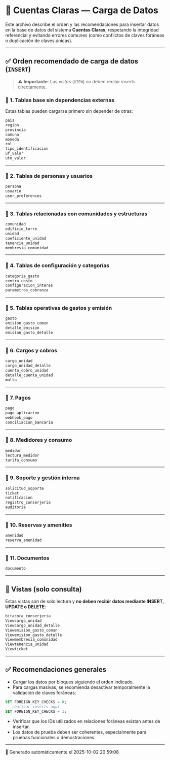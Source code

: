 # 📘 Cuentas Claras — Carga de Datos

Este archivo describe el orden y las recomendaciones para insertar datos en la base de datos del sistema **Cuentas Claras**, respetando la integridad referencial y evitando errores comunes (como conflictos de claves foráneas o duplicación de claves únicas).

---

## ✅ Orden recomendado de carga de datos (`INSERT`)
> ⚠️ **Importante**: Las *vistas* (`VIEW`) no deben recibir inserts directamente.

### 🔹 1. Tablas base sin dependencias externas
Estas tablas pueden cargarse primero sin depender de otras:
```sql
pais
region
provincia
comuna
moneda
rol
tipo_identificacion
uf_valor
utm_valor
```

---

### 🔹 2. Tablas de personas y usuarios
```sql
persona
usuario
user_preferences
```

---

### 🔹 3. Tablas relacionadas con comunidades y estructuras
```sql
comunidad
edificio_torre
unidad
coeficiente_unidad
tenencia_unidad
membresia_comunidad
```

---

### 🔹 4. Tablas de configuración y categorías
```sql
categoria_gasto
centro_costo
configuracion_interes
parametros_cobranza
```

---

### 🔹 5. Tablas operativas de gastos y emisión
```sql
gasto
emision_gasto_comun
detalle_emision
emision_gasto_detalle
```

---

### 🔹 6. Cargos y cobros
```sql
cargo_unidad
cargo_unidad_detalle
cuenta_cobro_unidad
detalle_cuenta_unidad
multa
```

---

### 🔹 7. Pagos
```sql
pago
pago_aplicacion
webhook_pago
conciliacion_bancaria
```

---

### 🔹 8. Medidores y consumo
```sql
medidor
lectura_medidor
tarifa_consumo
```

---

### 🔹 9. Soporte y gestión interna
```sql
solicitud_soporte
ticket
notificacion
registro_conserjeria
auditoria
```

---

### 🔹 10. Reservas y amenities
```sql
amenidad
reserva_amenidad
```

---

### 🔹 11. Documentos
```sql
documento
```

---

## 🧩 Vistas (solo consulta)
Estas vistas son de solo lectura y **no deben recibir datos mediante INSERT, UPDATE o DELETE**:
```sql
bitacora_conserjeria
Viewcargo_unidad
Viewcargo_unidad_detalle
Viewemision_gasto_comun
Viewemision_gasto_detalle
Viewmembresia_comunidad
Viewtenencia_unidad
Viewticket
```

---

## ✅ Recomendaciones generales

- Cargar los datos por bloques siguiendo el orden indicado.
- Para cargas masivas, se recomienda desactivar temporalmente la validación de claves foráneas:
```sql
SET FOREIGN_KEY_CHECKS = 0;
-- realizar inserts aquí
SET FOREIGN_KEY_CHECKS = 1;
```
- Verificar que los IDs utilizados en relaciones foráneas existan antes de insertar.
- Los datos de prueba deben ser coherentes, especialmente para pruebas funcionales o demostraciones.

---

📅 Generado automáticamente el 2025-10-02 20:59:08
